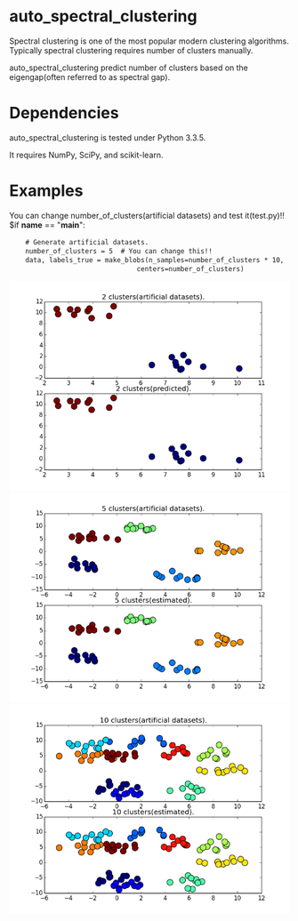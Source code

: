 auto_spectral_clustering
========================
Spectral clustering is one of the most popular modern clustering algorithms.
  Typically spectral clustering requires number of clusters manually.

auto_spectral_clustering predict number of clusters based on the eigengap(often referred to as spectral gap).

Dependencies
========================
auto_spectral_clustering is tested under Python 3.3.5.

It requires NumPy, SciPy, and scikit-learn.

Examples
========================
You can change number_of_clusters(artificial datasets) and test it(test.py)!!
    $if __name__ == "__main__":

        # Generate artificial datasets.
        number_of_clusters = 5  # You can change this!!
        data, labels_true = make_blobs(n_samples=number_of_clusters * 10,
                                    centers=number_of_clusters)

![Alt text](/fig/2.png "2 clusters")
![Alt text](/fig/5.png "5 clusters")
![Alt text](/fig/10.png "10 clusters")